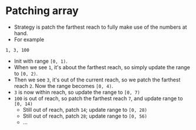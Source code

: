 # Patching array

* Strategy is patch the farthest reach to fully make use of the numbers at hand.
* For example

```
1, 3, 100 
```

* Init with range `[0, 1)`.
* When we see `1`, it's about the farthest reach, so simply update the range to `[0, 2)`.
* Then we see `3`, it's out of the current reach, so we patch the farthest reach `2`.
  Now the range becomes `[0, 4)`.
* `3` is now within reach, so update the range to `[0, 7)`
* `100` is out of reach, so patch the farthest reach `7`, and update range to `[0, 14)`
  * Still out of reach, patch `14`; update range to `[0, 28)`
  * Still out of reach, patch `28`; update range to `[0, 56)`
  * ...